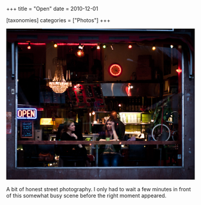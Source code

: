 +++
title = "Open"
date = 2010-12-01

[taxonomies]
categories = ["Photos"]
+++

![Open](open.jpeg)

A bit of honest street photography. I only had to wait a few minutes in front of this somewhat busy scene before the right moment appeared.
